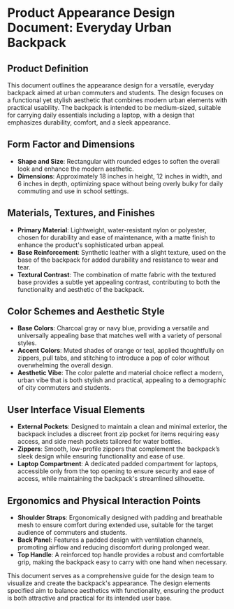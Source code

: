 # Product Appearance Design Document: Everyday Urban Backpack

## Product Definition
This document outlines the appearance design for a versatile, everyday backpack aimed at urban commuters and students. The design focuses on a functional yet stylish aesthetic that combines modern urban elements with practical usability. The backpack is intended to be medium-sized, suitable for carrying daily essentials including a laptop, with a design that emphasizes durability, comfort, and a sleek appearance.

## Form Factor and Dimensions
- **Shape and Size**: Rectangular with rounded edges to soften the overall look and enhance the modern aesthetic.
- **Dimensions**: Approximately 18 inches in height, 12 inches in width, and 6 inches in depth, optimizing space without being overly bulky for daily commuting and use in school settings.

## Materials, Textures, and Finishes
- **Primary Material**: Lightweight, water-resistant nylon or polyester, chosen for durability and ease of maintenance, with a matte finish to enhance the product's sophisticated urban appeal.
- **Base Reinforcement**: Synthetic leather with a slight texture, used on the base of the backpack for added durability and resistance to wear and tear.
- **Textural Contrast**: The combination of matte fabric with the textured base provides a subtle yet appealing contrast, contributing to both the functionality and aesthetic of the backpack.

## Color Schemes and Aesthetic Style
- **Base Colors**: Charcoal gray or navy blue, providing a versatile and universally appealing base that matches well with a variety of personal styles.
- **Accent Colors**: Muted shades of orange or teal, applied thoughtfully on zippers, pull tabs, and stitching to introduce a pop of color without overwhelming the overall design.
- **Aesthetic Vibe**: The color palette and material choice reflect a modern, urban vibe that is both stylish and practical, appealing to a demographic of city commuters and students.

## User Interface Visual Elements
- **External Pockets**: Designed to maintain a clean and minimal exterior, the backpack includes a discreet front zip pocket for items requiring easy access, and side mesh pockets tailored for water bottles.
- **Zippers**: Smooth, low-profile zippers that complement the backpack’s sleek design while ensuring functionality and ease of use.
- **Laptop Compartment**: A dedicated padded compartment for laptops, accessible only from the top opening to ensure security and ease of access, while maintaining the backpack's streamlined silhouette.

## Ergonomics and Physical Interaction Points
- **Shoulder Straps**: Ergonomically designed with padding and breathable mesh to ensure comfort during extended use, suitable for the target audience of commuters and students.
- **Back Panel**: Features a padded design with ventilation channels, promoting airflow and reducing discomfort during prolonged wear.
- **Top Handle**: A reinforced top handle provides a robust and comfortable grip, making the backpack easy to carry with one hand when necessary.

This document serves as a comprehensive guide for the design team to visualize and create the backpack's appearance. The design elements specified aim to balance aesthetics with functionality, ensuring the product is both attractive and practical for its intended user base.